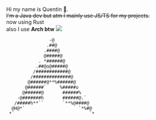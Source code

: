 Hi my name is Quentin 🖖.\
~~I'm a Java dev but atm I mainly use JS/TS for my projects.~~ \
now using Rust\
also I use **Arch btw**
![](https://komarev.com/ghpvc/?username=Quentiiiin&style=flat-square&color=green)

                    -@                
                   .##@
                  .####@              
                  @#####@             
                . *######@            
               .##@o@#####@           
              /############@          
             /##############@         
            @######@**%######@        
           @######`     %#####o       
          @######@       ######%      
        -@#######h       ######@.`    
       /#####h**``       `**%@####@   
      @H@*`                    `*%#@  
     *`                            `* 
     
     
  
